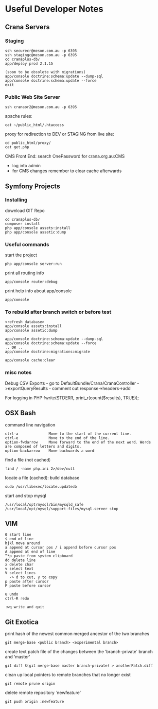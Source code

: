 # Useful Developer Notes

## Crana Servers

### Staging

    ssh securecr@meson.com.au -p 6395
    ssh stagingc@meson.com.au -p 6395
    cd cranaplus-db/
    app/deploy prod 2.1.15

	(soon to be obsolete with migrations)
    app/console doctrine:schema:update --dump-sql
    app/console doctrine:schema:update --force
	exit
	
### Public Web Site Server

    ssh cranaor2@meson.com.au -p 6395
 
apache rules:

    cat ~/public_html/.htaccess
  
proxy for redirection to DEV or STAGING from live site:

    cd public_html/proxy/
    cat get.php

CMS Front End: search OnePassword for crana.org.au:CMS
-  log into admin
-  for CMS changes remember to clear cache afterwards
	
## Symfony Projects

### Installing

download GIT Repo

	cd cranaplus-db/
	composer install
	php app/console assets:install
	php app/console assetic:dump

### Useful commands

start the project

    php app/console server:run

print all routing info

	app/console router:debug
	
print help info about app/console

	app/console

### To rebuild after branch switch or before test

	<refresh database>
	app/console assets:install
	app/console assetic:dump

 	app/console doctrine:schema:update --dump-sql
 	app/console doctrine:schema:update --force
 	.. OR ..
	app/console doctrine:migrations:migrate

	app/console cache:clear

### misc notes

Debug CSV Exports 
	- go to DefaultBundle/Crana/CranaController ->exportQueryResults
	- comment out response->headers->add

For logging in PHP
	fwrite(STDERR, print_r(count($results), TRUE));

## OSX Bash

command line navigation

	ctrl-a				Move to the start of the current line.
	ctrl-e				Move to the end of the line.
	option-fwdarrow		Move forward to the end of the next word. Words are composed of letters and digits.
	option-backarrow	Move backwards a word

find a file (not cached)

	find / -name php.ini 2>/dev/null

locate a file (cached): build database

	sudo /usr/libexec/locate.updatedb

start and stop mysql

	/usr/local/opt/mysql/bin/mysqld_safe
	/usr/local/opt/mysql/support-files/mysql.server stop

## VIM

	0 start line
	$ end of line
	hjkl move around
	a append at cursor pos / i append before cursor pos
	A append at end of line
	“*p paste from system clipboard
	dd delete line
	x delete char
	v select text
	V select lines
	  -> d to cut, y to copy
	p paste after cursor
	P paste before cursor

	u undo
	ctrl-R redo

	:wq write and quit

## Git Exotica

print hash of the newest common merged ancestor of the two branches

    git merge-base <public branch> <experimental branch>

create text patch file of the changes between the 'branch-private' branch and 'master'

    git diff $(git merge-base master branch-private) > anotherPatch.diff

clean up local pointers to remote branches that no longer exist

    git remote prune origin
    
delete remote repository 'newfeature'

	git push origin :newfeature


